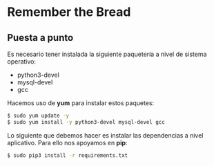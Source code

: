 # Remember the Bread

## Puesta a punto

Es necesario tener instalada la siguiente paquetería a nivel de sistema operativo:

- python3-devel
- mysql-devel
- gcc

Hacemos uso de **yum** para instalar estos paquetes:

```bash
$ sudo yum update -y
$ sudo yum install -y python3-devel mysql-devel gcc
```

Lo siguiente que debemos hacer es instalar las dependencias a nivel aplicativo. Para ello nos apoyamos en **pip**:

```bash
$ sudo pip3 install -r requirements.txt
```
